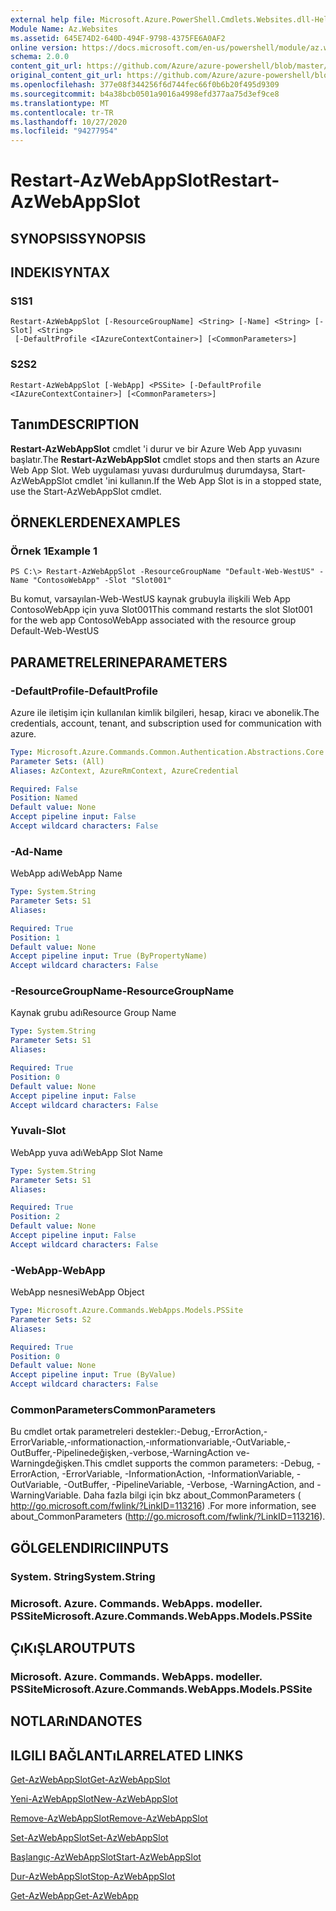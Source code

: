 ```yaml
---
external help file: Microsoft.Azure.PowerShell.Cmdlets.Websites.dll-Help.xml
Module Name: Az.Websites
ms.assetid: 645E74D2-640D-494F-9798-4375FE6A0AF2
online version: https://docs.microsoft.com/en-us/powershell/module/az.websites/restart-azwebappslot
schema: 2.0.0
content_git_url: https://github.com/Azure/azure-powershell/blob/master/src/Websites/Websites/help/Restart-AzWebAppSlot.md
original_content_git_url: https://github.com/Azure/azure-powershell/blob/master/src/Websites/Websites/help/Restart-AzWebAppSlot.md
ms.openlocfilehash: 377e08f344256f6d744fec66f0b6b20f495d9309
ms.sourcegitcommit: b4a38bcb0501a9016a4998efd377aa75d3ef9ce8
ms.translationtype: MT
ms.contentlocale: tr-TR
ms.lasthandoff: 10/27/2020
ms.locfileid: "94277954"
---
```

# <span data-ttu-id="406d2-101">Restart-AzWebAppSlot</span><span class="sxs-lookup"><span data-stu-id="406d2-101">Restart-AzWebAppSlot</span></span>

## <span data-ttu-id="406d2-102">SYNOPSIS</span><span class="sxs-lookup"><span data-stu-id="406d2-102">SYNOPSIS</span></span>

## <span data-ttu-id="406d2-103">INDEKI</span><span class="sxs-lookup"><span data-stu-id="406d2-103">SYNTAX</span></span>

### <span data-ttu-id="406d2-104">S1</span><span class="sxs-lookup"><span data-stu-id="406d2-104">S1</span></span>
```
Restart-AzWebAppSlot [-ResourceGroupName] <String> [-Name] <String> [-Slot] <String>
 [-DefaultProfile <IAzureContextContainer>] [<CommonParameters>]
```

### <span data-ttu-id="406d2-105">S2</span><span class="sxs-lookup"><span data-stu-id="406d2-105">S2</span></span>
```
Restart-AzWebAppSlot [-WebApp] <PSSite> [-DefaultProfile <IAzureContextContainer>] [<CommonParameters>]
```

## <span data-ttu-id="406d2-106">Tanım</span><span class="sxs-lookup"><span data-stu-id="406d2-106">DESCRIPTION</span></span>
<span data-ttu-id="406d2-107">**Restart-AzWebAppSlot** cmdlet 'i durur ve bir Azure Web App yuvasını başlatır.</span><span class="sxs-lookup"><span data-stu-id="406d2-107">The **Restart-AzWebAppSlot** cmdlet stops and then starts an Azure Web App Slot.</span></span>
<span data-ttu-id="406d2-108">Web uygulaması yuvası durdurulmuş durumdaysa, Start-AzWebAppSlot cmdlet 'ini kullanın.</span><span class="sxs-lookup"><span data-stu-id="406d2-108">If the Web App Slot is in a stopped state, use the Start-AzWebAppSlot cmdlet.</span></span>

## <span data-ttu-id="406d2-109">ÖRNEKLERDEN</span><span class="sxs-lookup"><span data-stu-id="406d2-109">EXAMPLES</span></span>

### <span data-ttu-id="406d2-110">Örnek 1</span><span class="sxs-lookup"><span data-stu-id="406d2-110">Example 1</span></span>
```
PS C:\> Restart-AzWebAppSlot -ResourceGroupName "Default-Web-WestUS" -Name "ContosoWebApp" -Slot "Slot001"
```

<span data-ttu-id="406d2-111">Bu komut, varsayılan-Web-WestUS kaynak grubuyla ilişkili Web App ContosoWebApp için yuva Slot001</span><span class="sxs-lookup"><span data-stu-id="406d2-111">This command restarts the slot Slot001 for the web app ContosoWebApp associated with the resource group Default-Web-WestUS</span></span>

## <span data-ttu-id="406d2-112">PARAMETRELERINE</span><span class="sxs-lookup"><span data-stu-id="406d2-112">PARAMETERS</span></span>

### <span data-ttu-id="406d2-113">-DefaultProfile</span><span class="sxs-lookup"><span data-stu-id="406d2-113">-DefaultProfile</span></span>
<span data-ttu-id="406d2-114">Azure ile iletişim için kullanılan kimlik bilgileri, hesap, kiracı ve abonelik.</span><span class="sxs-lookup"><span data-stu-id="406d2-114">The credentials, account, tenant, and subscription used for communication with azure.</span></span>

```yaml
Type: Microsoft.Azure.Commands.Common.Authentication.Abstractions.Core.IAzureContextContainer
Parameter Sets: (All)
Aliases: AzContext, AzureRmContext, AzureCredential

Required: False
Position: Named
Default value: None
Accept pipeline input: False
Accept wildcard characters: False
```

### <span data-ttu-id="406d2-115">-Ad</span><span class="sxs-lookup"><span data-stu-id="406d2-115">-Name</span></span>
<span data-ttu-id="406d2-116">WebApp adı</span><span class="sxs-lookup"><span data-stu-id="406d2-116">WebApp Name</span></span>

```yaml
Type: System.String
Parameter Sets: S1
Aliases:

Required: True
Position: 1
Default value: None
Accept pipeline input: True (ByPropertyName)
Accept wildcard characters: False
```

### <span data-ttu-id="406d2-117">-ResourceGroupName</span><span class="sxs-lookup"><span data-stu-id="406d2-117">-ResourceGroupName</span></span>
<span data-ttu-id="406d2-118">Kaynak grubu adı</span><span class="sxs-lookup"><span data-stu-id="406d2-118">Resource Group Name</span></span>

```yaml
Type: System.String
Parameter Sets: S1
Aliases:

Required: True
Position: 0
Default value: None
Accept pipeline input: False
Accept wildcard characters: False
```

### <span data-ttu-id="406d2-119">Yuvalı</span><span class="sxs-lookup"><span data-stu-id="406d2-119">-Slot</span></span>
<span data-ttu-id="406d2-120">WebApp yuva adı</span><span class="sxs-lookup"><span data-stu-id="406d2-120">WebApp Slot Name</span></span>

```yaml
Type: System.String
Parameter Sets: S1
Aliases:

Required: True
Position: 2
Default value: None
Accept pipeline input: False
Accept wildcard characters: False
```

### <span data-ttu-id="406d2-121">-WebApp</span><span class="sxs-lookup"><span data-stu-id="406d2-121">-WebApp</span></span>
<span data-ttu-id="406d2-122">WebApp nesnesi</span><span class="sxs-lookup"><span data-stu-id="406d2-122">WebApp Object</span></span>

```yaml
Type: Microsoft.Azure.Commands.WebApps.Models.PSSite
Parameter Sets: S2
Aliases:

Required: True
Position: 0
Default value: None
Accept pipeline input: True (ByValue)
Accept wildcard characters: False
```

### <span data-ttu-id="406d2-123">CommonParameters</span><span class="sxs-lookup"><span data-stu-id="406d2-123">CommonParameters</span></span>
<span data-ttu-id="406d2-124">Bu cmdlet ortak parametreleri destekler:-Debug,-ErrorAction,-ErrorVariable,-ınformationaction,-ınformationvariable,-OutVariable,-OutBuffer,-Pipelinedeğişken,-verbose,-WarningAction ve-Warningdeğişken.</span><span class="sxs-lookup"><span data-stu-id="406d2-124">This cmdlet supports the common parameters: -Debug, -ErrorAction, -ErrorVariable, -InformationAction, -InformationVariable, -OutVariable, -OutBuffer, -PipelineVariable, -Verbose, -WarningAction, and -WarningVariable.</span></span> <span data-ttu-id="406d2-125">Daha fazla bilgi için bkz about_CommonParameters ( http://go.microsoft.com/fwlink/?LinkID=113216) .</span><span class="sxs-lookup"><span data-stu-id="406d2-125">For more information, see about_CommonParameters (http://go.microsoft.com/fwlink/?LinkID=113216).</span></span>

## <span data-ttu-id="406d2-126">GÖLGELENDIRICI</span><span class="sxs-lookup"><span data-stu-id="406d2-126">INPUTS</span></span>

### <span data-ttu-id="406d2-127">System. String</span><span class="sxs-lookup"><span data-stu-id="406d2-127">System.String</span></span>

### <span data-ttu-id="406d2-128">Microsoft. Azure. Commands. WebApps. modeller. PSSite</span><span class="sxs-lookup"><span data-stu-id="406d2-128">Microsoft.Azure.Commands.WebApps.Models.PSSite</span></span>

## <span data-ttu-id="406d2-129">ÇıKıŞLAR</span><span class="sxs-lookup"><span data-stu-id="406d2-129">OUTPUTS</span></span>

### <span data-ttu-id="406d2-130">Microsoft. Azure. Commands. WebApps. modeller. PSSite</span><span class="sxs-lookup"><span data-stu-id="406d2-130">Microsoft.Azure.Commands.WebApps.Models.PSSite</span></span>

## <span data-ttu-id="406d2-131">NOTLARıNDA</span><span class="sxs-lookup"><span data-stu-id="406d2-131">NOTES</span></span>

## <span data-ttu-id="406d2-132">ILGILI BAĞLANTıLAR</span><span class="sxs-lookup"><span data-stu-id="406d2-132">RELATED LINKS</span></span>

[<span data-ttu-id="406d2-133">Get-AzWebAppSlot</span><span class="sxs-lookup"><span data-stu-id="406d2-133">Get-AzWebAppSlot</span></span>](./Get-AzWebAppSlot.md)

[<span data-ttu-id="406d2-134">Yeni-AzWebAppSlot</span><span class="sxs-lookup"><span data-stu-id="406d2-134">New-AzWebAppSlot</span></span>](./New-AzWebAppSlot.md)

[<span data-ttu-id="406d2-135">Remove-AzWebAppSlot</span><span class="sxs-lookup"><span data-stu-id="406d2-135">Remove-AzWebAppSlot</span></span>](./Remove-AzWebAppSlot.md)

[<span data-ttu-id="406d2-136">Set-AzWebAppSlot</span><span class="sxs-lookup"><span data-stu-id="406d2-136">Set-AzWebAppSlot</span></span>](./Set-AzWebAppSlot.md)

[<span data-ttu-id="406d2-137">Başlangıç-AzWebAppSlot</span><span class="sxs-lookup"><span data-stu-id="406d2-137">Start-AzWebAppSlot</span></span>](./Start-AzWebAppSlot.md)

[<span data-ttu-id="406d2-138">Dur-AzWebAppSlot</span><span class="sxs-lookup"><span data-stu-id="406d2-138">Stop-AzWebAppSlot</span></span>](./Stop-AzWebAppSlot.md)

[<span data-ttu-id="406d2-139">Get-AzWebApp</span><span class="sxs-lookup"><span data-stu-id="406d2-139">Get-AzWebApp</span></span>](./Get-AzWebApp.md)
